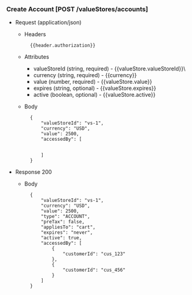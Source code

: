 ### Create Account [POST /valueStores/accounts]

+ Request (application/json)
    + Headers
    
            {{header.authorization}}

    + Attributes
        + valueStoreId (string, required) - {{valueStore.valueStoreId}}\
        + currency (string, required) - {{currency}}
        + value (number, required) - {{valueStore.value}}
        + expires (string, optional) - {{valueStore.expires}}
        + active (boolean, optional) - {{valueStore.active}}
        
    + Body 
    
            {
                "valueStoreId": "vs-1",
                "currency": "USD",
                "value": 2500,
                "accessedBy": [
                    
                    
                ]
            }
    
+ Response 200

    + Body
    
            {
                "valueStoreId": "vs-1",
                "currency": "USD",
                "value": 2500, 
                "type": "ACCOUNT",
                "preTax": false,
                "appliesTo": "cart",
                "expires": "never",
                "active": true,
                "accessedBy": [
                    {
                        "customerId": "cus_123"        
                    },
                    {
                        "customerId": "cus_456"        
                    }
                ]
            }